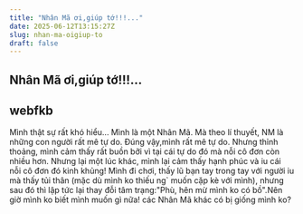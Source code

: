 ```yaml
---
title: "Nhân Mã ơi,giúp tớ!!!..."
date: 2025-06-12T13:15:27Z
slug: nhan-ma-oigiup-to
draft: false
---
```


## Nhân Mã ơi,giúp tớ!!!...

## webfkb

Mình thật sự rất khó hiểu...
Mình là một Nhân Mã. Mà theo lí thuyết, NM là những con người rất mê tự do. Đúng vậy,mình rất mê tự do. Nhưng thỉnh thoảng, mình cảm thấy rất buồn bỡi vì tại cái tự do đó mà nỗi cô đơn còn nhiều hơn. Nhưng lại một lúc khác, mình lại cảm thấy hạnh phúc và iu cái nỗi cô đơn đó kinh khủng! Mình đi chơi, thấy lũ bạn tay trong tay với người iu mà thấy tủi thân (mặc dù mình ko thiếu ng` muốn cặp kè với mình), nhưng sau đó thì lập tức lại thay đỗi tâm trạng:"Phù, hên mừ mình ko có bồ".Nên giờ mình ko biết mình muốn gì nữa! các Nhân Mã khác có bị giống mình ko?